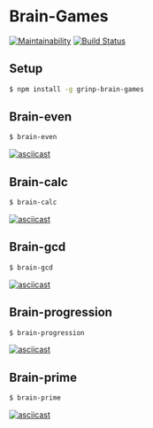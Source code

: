 # Brain-Games

[![Maintainability](https://api.codeclimate.com/v1/badges/2780aa72c2e276d98056/maintainability)](https://codeclimate.com/github/nickolay5891/frontend-project-lvl1/maintainability)
[![Build Status](https://travis-ci.org/nickolay5891/frontend-project-lvl1.svg?branch=master)](https://travis-ci.org/nickolay5891/frontend-project-lvl1)

## Setup

```sh
$ npm install -g grinp-brain-games
```

## Brain-even

```sh
$ brain-even
```
[![asciicast](https://asciinema.org/a/N0REvPmt1i1xJH20NbeXAQI32.svg)](https://asciinema.org/a/N0REvPmt1i1xJH20NbeXAQI32)

## Brain-calc

```sh
$ brain-calc
```
[![asciicast](https://asciinema.org/a/p0rw43EswITDAzSvxeWY4AS2k.svg)](https://asciinema.org/a/p0rw43EswITDAzSvxeWY4AS2k)

## Brain-gcd

```sh
$ brain-gcd
```
[![asciicast](https://asciinema.org/a/FBus3eYPyXBmXNJUbxgcrrfkn.svg)](https://asciinema.org/a/FBus3eYPyXBmXNJUbxgcrrfkn)

## Brain-progression

```sh
$ brain-progression
```
[![asciicast](https://asciinema.org/a/bLarH4Th0jSNcCW1p3v60grQt.svg)](https://asciinema.org/a/bLarH4Th0jSNcCW1p3v60grQt)

## Brain-prime

```sh
$ brain-prime
```
[![asciicast](https://asciinema.org/a/gSJ28Pq9cbNmgqCnMEZxzkhyZ.svg)](https://asciinema.org/a/gSJ28Pq9cbNmgqCnMEZxzkhyZ)
